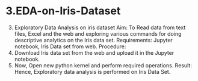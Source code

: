 # 3.EDA-on-Iris-Dataset
3. Exploratory Data Analysis on iris dataset
Aim: To Read data from text files, Excel and the web and exploring various commands for doing descriptive analytics on the Iris data set.
Requirements: Jupyter notebook, Iris Data set from web.
Procedure: 
1. Download Iris data set from the web and upload it in the Jupyter notebook.
2. Now, Open new python kernel and perform required operations.
Result: Hence, Exploratory data analysis is performed on Iris Data Set.
